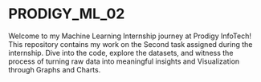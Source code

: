# PRODIGY_ML_02
Welcome to my Machine Learning Internship journey at Prodigy InfoTech! This repository contains my work on the Second task assigned during the internship. Dive into the code, explore the datasets, and witness the process of turning raw data into meaningful insights and Visualization through Graphs and Charts.

